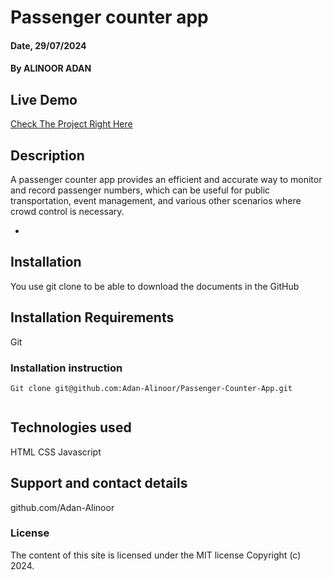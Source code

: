 # Passenger counter app

#### Date, 29/07/2024

#### By ALINOOR ADAN

## Live Demo
[Check The Project Right Here](https://adan-alinoor.github.io/Passenger-Counter-App/)



## Description
A passenger counter app provides an efficient and accurate way to monitor and record passenger numbers, which can be useful for public transportation, event management, and various other scenarios where crowd control is necessary.


- 
## Installation
You use git clone to be able to download the documents in the GitHub

## Installation Requirements
Git

### Installation instruction
```
Git clone git@github.com:Adan-Alinoor/Passenger-Counter-App.git


```

## Technologies used
HTML
CSS
Javascript

## Support and contact details
github.com/Adan-Alinoor

### License
The content of this site is licensed under the MIT license
Copyright (c) 2024.
